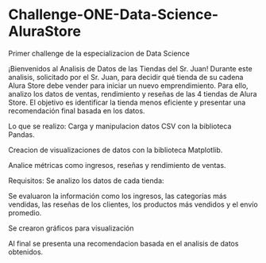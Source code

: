 # Challenge-ONE-Data-Science-AluraStore
Primer challenge de la especializacion de Data Science

¡Bienvenidos al Analisis de Datos de las Tiendas del Sr. Juan!
Durante este analisis, solicitado por el Sr. Juan, para decidir qué tienda de su cadena Alura Store debe vender para iniciar un nuevo emprendimiento. Para ello, analizo los datos de ventas, rendimiento y reseñas de las 4 tiendas de Alura Store. El objetivo es identificar la tienda menos eficiente y presentar una recomendación final basada en los datos.

Lo que se realizo:
Carga y manipulacion datos CSV con la biblioteca Pandas.

Creacion de visualizaciones de datos con la biblioteca Matplotlib.

Analice métricas como ingresos, reseñas y rendimiento de ventas.

Requisitos:
Se analizo los datos de cada tienda:

Se evaluaron la  información como los ingresos, las categorías más vendidas, las reseñas de los clientes, los productos más vendidos y el envío promedio.

 Se crearon gráficos para visualización

Al final se presenta una recomendacion basada en el analisis de datos obtenidos.


